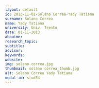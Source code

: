 ```yaml
---
layout: default 
id: 2013-11-01-Solano Correa-Yady Tatiana
surname: Solano Correa
name: Yady Tatiana
university: Univ. Trento
date: 01-11-2013
aboutme: 
research_topic: 
subtitle: 
advisor: 
keywords: 
website: 
img: solano correa.jpg
thumbnail: solano correa_thumb.jpg
alt: Solano Correa Yady Tatiana
modal-id: stud54
---
```

